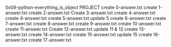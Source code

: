 0x09-python-everything_is_object PROJECT
create 0-answer.txt
create 1-answer.txt
create 2-answer.txt
Create 3-answer.txt
create 4-answer.txt
create 4-answer.txt
create 5-answer.txt
update 5
create 6-answer.txt
create 7-answer.txt
create 8-answer.txt
create 9-answer.txt
create 10-answer.txt
create 11-answer.txt
Create 12-answer.txt
update 11 & 12
create 13-answer.txt
create 14-answer.txt
create 15-answer.txt
update 15
create 16-answer.txt
create 17-answer.txt
